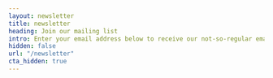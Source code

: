 ```yaml
---
layout: newsletter
title: newsletter
heading: Join our mailing list
intro: Enter your email address below to receive our not-so-regular emails about ethical creativity.
hidden: false
url: "/newsletter"
cta_hidden: true
---
```


